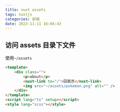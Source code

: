 ```yaml
---
title: nuxt assets
tags: nuxtjs
categories: 前端
date: 2023-11-11 16:04:43
---
```

<meta name="referrer" content="no-referrer"/>

## 访问 assets 目录下文件

使用`~/assets`

```html
<template>
    <div class="">
        <p>about</p>
        <nuxt-link to="/">回首页</nuxt-link>
        <img src="~/assets/pokemon.png" alt="" />
    </div>
</template>
<script lang="ts" setup></script>
<style lang="scss"></style>
```

